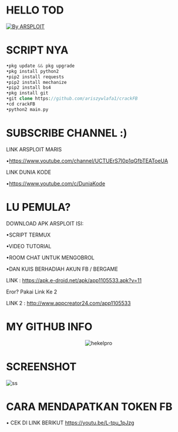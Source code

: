 # HELLO TOD

<p align="left">

<a href="#"><img title="By ARSPLOIT" src="https://img.shields.io/badge/AUTHOR:%20ARSPLOIT-green?colorA=%23ff0000&colorB=%23017e40&style=for-the-badge"></a> 

# SCRIPT NYA
```php
•pkg update && pkg upgrade
•pkg install python2
•pip2 install requests
•pip2 install mechanize
•pip2 install bs4
•pkg install git
•git clone https://github.com/ariszywlafa1/crackFB
•cd crackFB
•python2 main.py

```
# SUBSCRIBE CHANNEL :)
LINK ARSPLOIT MARIS

•https://www.youtube.com/channel/UCTUErS7I0p1qGfbTEAToeUA

LINK DUNIA KODE

•https://www.youtube.com/c/DuniaKode

# LU PEMULA?
DOWNLOAD APK ARSPLOIT
ISI:

•SCRIPT TERMUX

•VIDEO TUTORIAL

•ROOM CHAT UNTUK MENGOBROL

•DAN KUIS BERHADIAH AKUN FB / BERGAME

LINK : https://apk.e-droid.net/apk/app1105533.apk?v=11

Eror? Pakai Link Ke 2

LINK 2 : http://www.appcreator24.com/app1105533
# MY GITHUB INFO
<p align="center"> <img src=https://github-readme-stats.vercel.app/api?username=hekelpro&show_icons=true&theme=tokyonight alt=hekelpro /> </p>

# SCREENSHOT
![ss](https://github.com/hekelpro/vid-bok/blob/main/img/IMG_20201030_005056.JPG)


# CARA MENDAPATKAN TOKEN FB
• CEK DI LINK BERIKUT https://youtu.be/L-tpu_1pJzg
